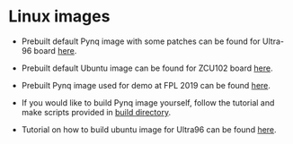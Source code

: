 # Linux images

- Prebuilt default Pynq image with some patches can be found for Ultra-96 board [here](https://www.dropbox.com/sh/81vbux5xmki74yx/AAAEW1upCSGJzKct9NfL-c4Aa?dl=0).
- Prebuilt default Ubuntu image can be found for ZCU102 board [here](https://www.dropbox.com/sh/89ezt7vbofep2q9/AADUZDjrfnQM7xIlCrSIxMoaa?dl=0).
- Prebuilt Pynq image used for demo at FPL 2019 can be found [here](https://www.dropbox.com/sh/crzofd8e4zeym92/AADw3wD1la6MRVhOIPDx6E3pa?dl=0). 

- If you would like to build Pynq image yourself, follow the tutorial and make scripts provided in [build directory](./build).
- Tutorial on how to build ubuntu image for Ultra96 can be found [here](https://www.hackster.io/anujvaishnav20/building-ubuntu-for-ultra-96-fpga-c9aefa).
